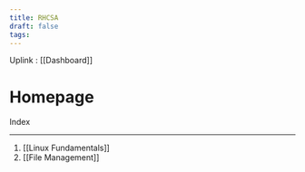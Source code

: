 ```yaml
---
title: RHCSA
draft: false
tags:
---
```

 Uplink : [[Dashboard]]

# Homepage

Index

---

1. [[Linux Fundamentals]]
2. [[File Management]]